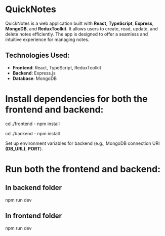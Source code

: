 # QuickNotes

QuickNotes is a web application built with **React**, **TypeScript**, **Express**, **MongoDB**, and **ReduxToolkit**. It allows users to create, read, update, and delete notes efficiently. The app is designed to offer a seamless and intuitive experience for managing notes.

## Technologies Used:
- **Frontend**: React, TypeScript, ReduxToolkit
- **Backend**: Express.js
- **Database**: MongoDB

# Install dependencies for both the frontend and backend:

cd ./frontend - 
npm install

cd ./backend - 
npm install

 Set up environment variables for backend (e.g., MongoDB connection URI **(DB_URL)**, **PORT**).

# Run both the frontend and backend:

## In backend folder
npm run dev

## In frontend folder
npm run dev

